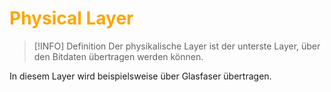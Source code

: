 # <font color = "orange">Physical Layer</font>
>[!INFO] Definition
>Der physikalische Layer ist der unterste Layer, über den Bitdaten übertragen werden können.

In diesem Layer wird beispielsweise über Glasfaser übertragen.
